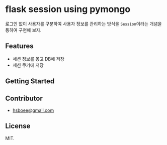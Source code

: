 # flask session using pymongo

로그인 없이 사용자를 구분하여 사용자 정보를 관리하는 방식을 `Session`이라는 개념을 통하여 구현해 보자.

## Features
- 세션 정보를 몽고 DB에 저장
- 세션 쿠키에 저장

## Getting Started

## Contributor
- hsboee@gmail.com

## License
MIT.
